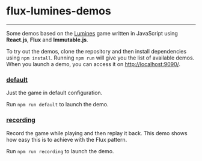 # flux-lumines-demos
--------------------

Some demos based on the [Lumines](https://github.com/tobice/flux-lumines) game written in 
JavaScript using **React.js**, **Flux** and **Immutable.js**.

To try out the demos, clone the repository and then install dependencies using `npm install`. 
Running `npm run` will give you the list of available demos. When you launch a demo, you can access 
it on [http://localhost:9090/](http://localhost:9090/).

### [default](./default) 
Just the game in default configuration.

Run `npm run default` to launch the demo.

### [recording](./recording) 
Record the game while playing and then replay it back. This demo shows how easy this is to 
achieve with the Flux pattern.

Run `npm run recording` to launch the demo.
